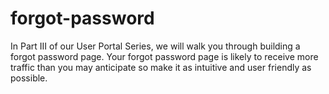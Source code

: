# forgot-password
In Part III of our User Portal Series, we will walk you through building a forgot password page. Your forgot password page is likely to receive more traffic than you may anticipate so make it as intuitive and user friendly as possible. 
